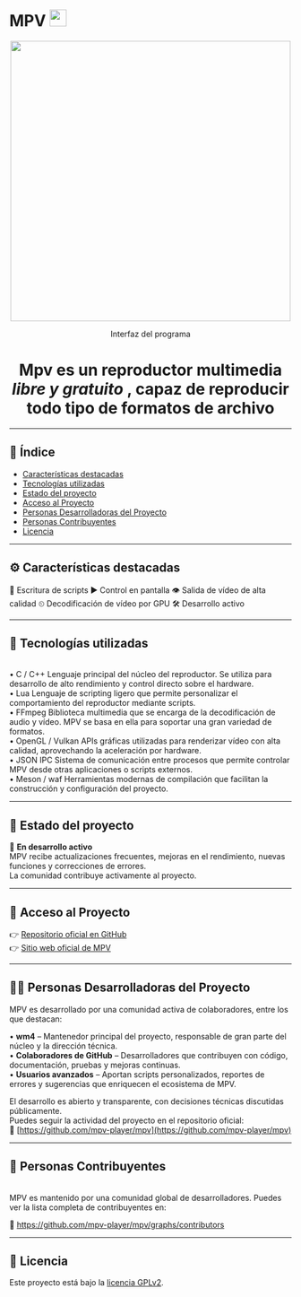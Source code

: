 # MPV <img width="30" height="30" alt="mpv-logo-128-0baae5aa" src="https://github.com/user-attachments/assets/74db9dd8-6544-454b-8522-efb5d00518eb" />

<p align="center">
  <img src="https://github.com/user-attachments/assets/98e4e695-064b-4ae4-8be2-ac02788b1df4" width="500"/>
</p>
<p align="center">Interfaz del programa</p>
<h1 align="center"> Mpv es un reproductor multimedia <i>libre y gratuito </i>, capaz de reproducir todo tipo de formatos de archivo</h1>

---

## 📑 Índice

- [Características destacadas](#️-características-destacadas)
- [Tecnologías utilizadas](#-tecnologías-utilizadas)
- [Estado del proyecto](#-estado-del-proyecto)
- [Acceso al Proyecto](#-acceso-al-proyecto)
- [Personas Desarrolladoras del Proyecto](#-personas-desarrolladoras-del-proyecto)
- [Personas Contribuyentes](#-personas-contribuyentes)
- [Licencia](#-licencia)

---
## ⚙️ Características destacadas
📝 Escritura de scripts
▶️ Control en pantalla
👁️ Salida de vídeo de alta calidad
⏲ Decodificación de vídeo por GPU
🛠️ Desarrollo activo

---
## 🧪 Tecnologías utilizadas
<br>
• C / C++ Lenguaje principal del núcleo del reproductor. Se utiliza para desarrollo de alto rendimiento y control directo sobre el hardware.
<br>
• Lua Lenguaje de scripting ligero que permite personalizar el comportamiento del reproductor mediante scripts.
<br>
• FFmpeg Biblioteca multimedia que se encarga de la decodificación de audio y vídeo. MPV se basa en ella para soportar una gran variedad de formatos.
<br>
• OpenGL / Vulkan APIs gráficas utilizadas para renderizar vídeo con alta calidad, aprovechando la aceleración por hardware.
<br>
• JSON IPC Sistema de comunicación entre procesos que permite controlar MPV desde otras aplicaciones o scripts externos.
<br>
• Meson / waf Herramientas modernas de compilación que facilitan la construcción y configuración del proyecto.

---
## 🚧 Estado del proyecto

🔄 **En desarrollo activo**  
MPV recibe actualizaciones frecuentes, mejoras en el rendimiento, nuevas funciones y correcciones de errores.  
La comunidad contribuye activamente al proyecto.

---

## 🔗 Acceso al Proyecto

👉 [Repositorio oficial en GitHub](https://github.com/mpv-player/mpv)  <br>
👉 [Sitio web oficial de MPV](https://mpv.io)

---
## 👨‍💻 Personas Desarrolladoras del Proyecto

MPV es desarrollado por una comunidad activa de colaboradores, entre los que destacan:

• **wm4** – Mantenedor principal del proyecto, responsable de gran parte del núcleo y la dirección técnica.  
• **Colaboradores de GitHub** – Desarrolladores que contribuyen con código, documentación, pruebas y mejoras continuas.  
• **Usuarios avanzados** – Aportan scripts personalizados, reportes de errores y sugerencias que enriquecen el ecosistema de MPV.

El desarrollo es abierto y transparente, con decisiones técnicas discutidas públicamente.  
Puedes seguir la actividad del proyecto en el repositorio oficial:  
🔗 [https://github.com/mpv-player/mpv](https://github.com/mpv-player/mpv)

---

 ## 🤝 Personas Contribuyentes 
 <br>
MPV es mantenido por una comunidad global de desarrolladores. Puedes ver la lista completa de contribuyentes en:

🔗 https://github.com/mpv-player/mpv/graphs/contributors

---

## 📄 Licencia
Este proyecto está bajo la [licencia GPLv2](https://github.com/mpv-player/mpv/blob/master/Copyright).  
